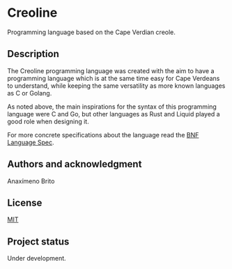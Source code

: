 # Creoline

Programming language based on the Cape Verdian creole.

## Description

The Creoline programming language was created with the aim to have a programming language which is at the same
time easy for Cape Verdeans to understand, while keeping the same versatility as more known languages as
C or Golang.

As noted above, the main inspirations for the syntax of this programming language were C and Go, but other
languages as Rust and Liquid played a good role when designing it.

For more concrete specifications about the language read the [BNF Language Spec](./BNF-Language-Spec.md).

<!--
## Visuals
Depending on what you are making, it can be a good idea to include screenshots or even a video (you'll frequently see GIFs rather than actual videos). Tools like ttygif can help, but check out Asciinema for a more sophisticated method.

## Installation

Not yet..

## Usage
TODO..

## Contributing
State if you are open to contributions and what your requirements are for accepting them.

For people who want to make changes to your project, it's helpful to have some documentation on how to get started. Perhaps there is a script that they should run or some environment variables that they need to set. Make these steps explicit. These instructions could also be useful to your future self.

You can also document commands to lint the code or run tests. These steps help to ensure high code quality and reduce the likelihood that the changes inadvertently break something. Having instructions for running tests is especially helpful if it requires external setup, such as starting a Selenium server for testing in a browser.
-->

## Authors and acknowledgment

Anaxímeno Brito

## License

[MIT](./LICENSE)

## Project status

Under development.
